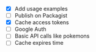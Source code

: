 - [x] Add usage examples
- [ ] Publish on Packagist
- [x] Cache access tokens
- [ ] Google Auth
- [ ] Basic API calls like pokemons
- [ ] Cache expires time

